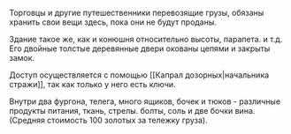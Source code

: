 Торговцы и другие путешественники перевозящие грузы, обязаны хранить свои вещи здесь, пока они не будут проданы.

Здание такое же, как и конюшня относительно высоты, парапета. и т.д. Его двойные толстые деревянные двери окованы цепями и закрыты замок.

Доступ осуществляется с помощью [[Капрал дозорных|начальника стражи]], так как только у него есть ключи. 

Внутри два фургона, телега, много ящиков, бочек и тюков - различные продукты питания, ткань, стрелы. болты, соль и две бочки вина. (Средняя стоимость 100 золотых за тележку груза).
